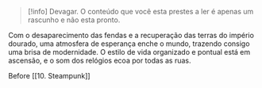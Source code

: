 >[!info] Devagar.
>O conteúdo que você esta prestes a ler é apenas um rascunho e não esta pronto.

Com o desaparecimento das fendas e a recuperação das terras do império dourado, uma atmosfera de esperança enche o mundo, trazendo consigo uma brisa de modernidade. O estilo de vida organizado e pontual está em ascensão, e o som dos relógios ecoa por todas as ruas.

Before
[[10. Steampunk]]